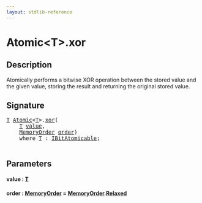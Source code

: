```yaml
---
layout: stdlib-reference
---
```


# Atomic\<T\>\.xor

## Description

Atomically performs a bitwise XOR operation between the stored value
and the given value, storing the result and returning the original
stored value.




## Signature 

<pre>
<a href="index.html#typeparam-T" class="code_type">T</a> <a href="index.html" class="code_type">Atomic</a>&lt;<a href="index.html#typeparam-T" class="code_type">T</a>&gt;.<a href="xor.html">xor</a>(
    <a href="index.html#typeparam-T" class="code_type">T</a> <a href="xor.html#decl-value" class="code_param">value</a>,
    <a href="index.html" class="code_type">MemoryOrder</a> <a href="xor.html#decl-order" class="code_param">order</a>)
    <span class='code_keyword'>where</span> <a href="index.html#typeparam-T" class="code_type">T</a> : <a href="index.html" class="code_type">IBitAtomicable</a>;

</pre>

## Parameters

####  <a id="decl-value"></a>value  : [T](index#typeparam-T)
####  <a id="decl-order"></a>order  : [MemoryOrder](../memoryorder-06/index) = [MemoryOrder](../memoryorder-06/index)\.[Relaxed](../memoryorder-06/index#decl-Relaxed)

